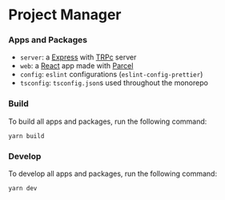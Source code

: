 # Project Manager

### Apps and Packages

-   `server`: a [Express](https://expressjs.com/) with [TRPc](https://trpc.io/) server
-   `web`: a [React](https://reactjs.org/) app made with [Parcel](https://parceljs.org/)
-   `config`: `eslint` configurations (`eslint-config-prettier`)
-   `tsconfig`: `tsconfig.json`s used throughout the monorepo

### Build

To build all apps and packages, run the following command:

```
yarn build
```

### Develop

To develop all apps and packages, run the following command:

```
yarn dev
```
